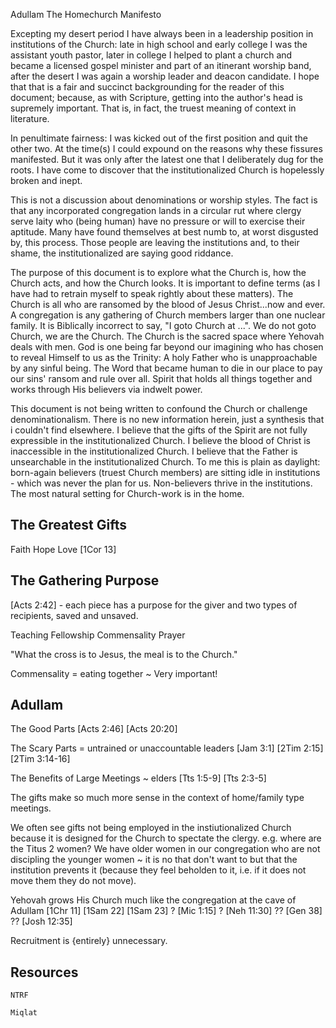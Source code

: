 Adullam
The Homechurch Manifesto


Excepting my desert period I have always been in a leadership position in institutions of the Church: late in high school and early college I was the assistant youth pastor, later in college I helped to plant a church and became a licensed gospel minister and part of an itinerant worship band, after the desert I was again a worship leader and deacon candidate.
I hope that that is a fair and succinct backgrounding for the reader of this document; because, as with Scripture, getting into the author's head is supremely important.
That is, in fact, the truest meaning of context in literature.

In penultimate fairness: I was kicked out of the first position and quit the other two.
At the time(s) I could expound on the reasons why these fissures manifested.
But it was only after the latest one that I deliberately dug for the roots.
I have come to discover that the institutionalized Church is hopelessly broken and inept.

This is not a discussion about denominations or worship styles.
The fact is that any incorporated congregation lands in a circular rut where clergy serve laity who (being human) have no pressure or will to exercise their aptitude.
Many have found themselves at best numb to, at worst disgusted by, this process.
Those people are leaving the institutions and, to their shame, the institutionalized are saying good riddance.

The purpose of this document is to explore what the Church is, how the Church acts, and how the Church looks.
It is important to define terms (as I have had to retrain myself to speak rightly about these matters).
The Church is all who are ransomed by the blood of Jesus Christ...now and ever.
A congregation is any gathering of Church members larger than one nuclear family.
It is Biblically incorrect to say, "I goto Church at ...".
We do not goto Church, we are the Church.
The Church is the sacred space where Yehovah deals with men.
God is one being far beyond our imagining who has chosen to reveal Himself to us as the Trinity:
  A holy Father who is unapproachable by any sinful being.
  The Word that became human to die in our place to pay our sins' ransom and rule over all.
  Spirit that holds all things together and works through His believers via indwelt power.

This document is not being written to confound the Church or challenge denominationalism.
There is no new information herein, just a synthesis that i couldn't find elsewhere.
I believe that the gifts of the Spirit are not fully expressible in the institutionalized Church.
I believe the blood of Christ is inaccessible in the institutionalized Church.
I believe that the Father is unsearchable in the institutionalized Church.
To me this is plain as daylight: born-again believers (truest Church members) are sitting idle in institutions - which was never the plan for us.  Non-believers thrive in the institutions.
The most natural setting for Church-work is in the home.


The Greatest Gifts
------------------
Faith
Hope
Love
[1Cor 13]


The Gathering Purpose
---------------------
[Acts 2:42] - each piece has a purpose for the giver and two types of recipients, saved and unsaved.

Teaching
Fellowship
Commensality
Prayer


"What the cross is to Jesus, the meal is to the Church."

Commensality = eating together
~ Very important!


Adullam
-------
The Good Parts
[Acts 2:46]
[Acts 20:20]

The Scary Parts
= untrained or unaccountable leaders
[Jam 3:1]
[2Tim 2:15]
[2Tim 3:14-16]

The Benefits of Large Meetings
~ elders [Tts 1:5-9] [Tts 2:3-5]


The gifts make so much more sense in the context of home/family type meetings.

We often see gifts not being employed in the instiutionalized Church because it is designed for the Church to spectate the clergy.
	e.g. where are the Titus 2 women?  We have older women in our congregation who are not discipling the younger women ~ it is no that don't want to but that the institution prevents it (because they feel beholden to it, i.e. if it does not move them they do not move).

Yehovah grows His Church much like the congregation at the cave of Adullam
	[1Chr 11]
	[1Sam 22]
	[1Sam 23]
	? [Mic 1:15]
	? [Neh 11:30]
	?? [Gen 38]
	?? [Josh 12:35]


Recruitment is {entirely} unnecessary.

Resources
---------
	NTRF

	Miqlat
